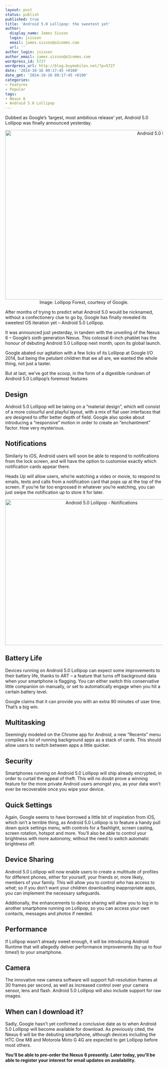 ```yaml
---
layout: post
status: publish
published: true
title: 'Android 5.0 Lollipop: the sweetest yet'
author:
  display_name: James Sisson
  login: jsisson
  email: james.sisson@a1comms.com
  url: ''
author_login: jsisson
author_email: james.sisson@a1comms.com
wordpress_id: 5727
wordpress_url: http://blog.buymobiles.net/?p=5727
date: '2014-10-16 09:17:45 +0100'
date_gmt: '2014-10-16 09:17:45 +0100'
categories:
- Features
- Popular
tags:
- Nexus 6
- Android 5.0 Lollipop
---
```

<p><span class="postStandFirst">Dubbed as Google&rsquo;s &lsquo;largest, most ambitious release&rsquo; yet, Android 5.0 Lollipop was finally announced yesterday.</span></p>
<p style="text-align: center;"><img class="alignnone size-large wp-image-5728" src="https://a1comms-blog-buymobiles.storage.googleapis.com/2014/10/Lollipop-Forest-1024x576.jpg" alt="Android 5.0 Lollipop" width="960" height="540" /><span class="caption">Image: Lollipop Forest, courtesy of Google.</span></p>
<p>After months of trying to predict what Android 5.0 would be nicknamed, without a confectionery clue to go by, Google has finally revealed its sweetest OS iteration yet &ndash; Android 5.0 Lollipop.</p>
<p>It was announced just yesterday, in tandem with the unveiling of the Nexus 6 &ndash; Google&rsquo;s sixth generation Nexus. This colossal 6-inch phablet has the honour of debuting Android 5.0 Lollipop next month, upon its global launch.</p>
<p>Google abated our agitation with a few licks of its Lollipop at Google I/O 2014, but being the petulant children that we all are, we wanted the whole thing, not just a taster.</p>
<p>But at last, we&rsquo;ve got the scoop, in the form of a digestible rundown of Android 5.0 Lollipop&rsquo;s foremost features</p>
<h2>Design</h2>
<p>Android 5.0 Lollipop will be taking on a &ldquo;material design&rdquo;, which will consist of a more colourful and playful layout, with a mix of flat user interfaces that are designed to offer better depth of field. Google also spoke about introducing a &ldquo;responsive&rdquo; motion in order to create an &ldquo;enchantment&rdquo; factor. How very mysterious.</p>
<h2>Notifications</h2>
<p>Similarly to iOS, Android users will soon be able to respond to notifications from the lock screen, and will have the option to customise exactly which notification cards appear there.</p>
<p>Heads Up will allow users, who&rsquo;re watching a video or movie, to respond to emails, texts and calls from a notification card that pops up at the top of the screen. If you&rsquo;re far too engrossed in whatever you&rsquo;re watching, you can just swipe the notification up to store it for later.</p>
<p style="text-align: center;"><img class="size-full wp-image-5729 aligncenter" src="https://a1comms-blog-buymobiles.storage.googleapis.com/2014/10/Android-lollipop-notifications_w_600.jpg" alt="Android 5.0 Lollipop - Notifications " width="600" height="464" /></p>
<h2>Battery Life</h2>
<p>Devices running on Android 5.0 Lollipop can expect some improvements to their battery life, thanks to ART &ndash; a feature that turns off background data when your smartphone is flagging. You can either switch this conservative little companion on manually, or set to automatically engage when you hit a certain battery level.</p>
<p>Google claims that it can provide you with an extra 90 minutes of user time. That&rsquo;s a big win.</p>
<h2>Multitasking</h2>
<p>Seemingly modeled on the Chrome app for Android, a new &ldquo;Recents&rdquo; menu compiles a list of running background apps as a stack of cards. This should allow users to switch between apps a little quicker.</p>
<h2>Security</h2>
<p>Smartphones running on Android 5.0 Lollipop will ship already encrypted, in order to curtail the appeal of theft. This will no doubt prove a winning feature for the more private Android users amongst you, as your data won&rsquo;t ever be recoverable once you wipe your device.</p>
<h2>Quick Settings</h2>
<p>Again, Google seems to have borrowed a little bit of inspiration from iOS, which isn&rsquo;t a terrible thing, as Android 5.0 Lollipop is to feature a handy pull down quick settings menu, with controls for a flashlight, screen casting, screen rotation, hotspot and more. You&rsquo;ll also be able to control your brightness with more autonomy, without the need to switch automatic brightness off.</p>
<h2>Device Sharing</h2>
<p>Android 5.0 Lollipop will now enable users to create a multitude of profiles for different phones, either for yourself, your friends or, more likely, members of your family. This will allow you to control <em>who</em> has access to <em>what</em>; so if you don&rsquo;t want your children downloading inappropriate apps, you can implement the necessary safeguards.</p>
<p>Additionally, the enhancements to device sharing will allow you to log in to another smartphone running on Lollipop, so you can access your own contacts, messages and photos if needed.</p>
<h2>Performance</h2>
<p>If Lollipop wasn&rsquo;t already sweet enough, it will be introducing Android Runtime that will allegedly deliver performance improvements (by up to four times!) to your smartphone.</p>
<h2>Camera</h2>
<p>The innovative new camera software will support full-resolution frames at 30 frames per second, as well as increased control over your camera sensor, lens and flash. Android 5.0 Lollipop will also include support for raw images.</p>
<h2>When can I download it?</h2>
<p>Sadly, Google hasn't yet confirmed a conclusive date as to when Android 5.0 Lollipop will become available for download. As previously cited, the Nexus 6 will be the debuting smartphone, although devices including the HTC One M8 and Motorola Moto G 4G are expected to get Lollipop before most others.</p>
<p><strong>You&rsquo;ll be able to pre-order the Nexus 6 presently. Later today, you'll be able to register your interest for email updates on availability.&nbsp;</strong></p>
